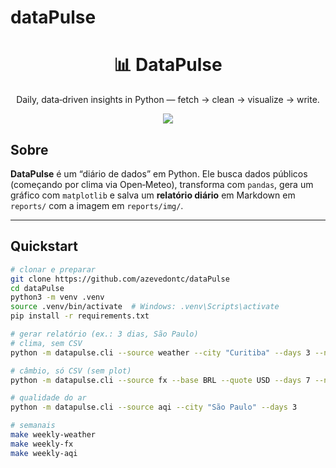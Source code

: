 # dataPulse

<h1 align="center">📊 DataPulse</h1>
<p align="center">Daily, data‑driven insights in Python — fetch → clean → visualize → write.</p>

<p align="center">
  <img src="https://komarev.com/ghpvc/?username=SEU_USER&label=views&color=blueviolet" />
</p>

## Sobre
**DataPulse** é um “diário de dados” em Python. Ele busca dados públicos (começando por clima via Open‑Meteo), transforma com `pandas`, gera um gráfico com `matplotlib` e salva um **relatório diário** em Markdown em `reports/` com a imagem em `reports/img/`.

---

## Quickstart

```bash
# clonar e preparar
git clone https://github.com/azevedontc/dataPulse
cd dataPulse
python3 -m venv .venv
source .venv/bin/activate  # Windows: .venv\Scripts\activate
pip install -r requirements.txt

# gerar relatório (ex.: 3 dias, São Paulo)
# clima, sem CSV
python -m datapulse.cli --source weather --city "Curitiba" --days 3 --no-csv

# câmbio, só CSV (sem plot)
python -m datapulse.cli --source fx --base BRL --quote USD --days 7 --no-plot

# qualidade do ar
python -m datapulse.cli --source aqi --city "São Paulo" --days 3

# semanais
make weekly-weather
make weekly-fx
make weekly-aqi